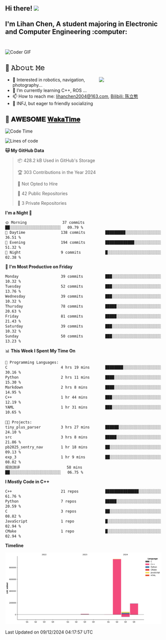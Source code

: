 <h2 align="left">
 <abc>
  <br>Hi there! <img src="https://user-images.githubusercontent.com/42378118/110234147-e3259600-7f4e-11eb-95be-0c4047144dea.gif" width="30"><br>
  <br> I'm Lihan Chen, A student majoring in Electronic and Computer Engineering :computer:<br>
  <br>
 </abc>
</h2>

<img align="center" src="https://media.giphy.com/media/SWoSkN6DxTszqIKEqv/giphy.gif" alt="Coder GIF" width="500">

## :book: 𝙰𝚋𝚘𝚞𝚝 𝙼𝚎

<img align="right" width="40%" src="https://github-readme-stats.vercel.app/api?username=LihanChen2004&show_icons=true&icon_color=CE1D2D&text_color=718096&bg_color=ffffff&hide_title=true" />

- 🌟 Interested in robotics, navigation, photography...
- 🌱 I’m currently learning C++, ROS ... 
- 📫 How to reach me: lihanchen2004@163.com, [Bilibili: 陈立憨](https://space.bilibili.com/170786212)
- 👯 INFJ, but eager to friendly socializing

## 📜 𝐀𝐖𝐄𝐒𝐎𝐌𝐄 [𝐖𝐚𝐤𝐚𝐓𝐢𝐦𝐞](https://github.com/anmol098/waka-readme-stats)

<!--START_SECTION:waka-->
![Code Time](http://img.shields.io/badge/Code%20Time-423%20hrs%2022%20mins-blue)

![Lines of code](https://img.shields.io/badge/From%20Hello%20World%20I%27ve%20Written-1.2%20million%20lines%20of%20code-blue)

**🐱 My GitHub Data** 

> 📦 428.2 kB Used in GitHub's Storage 
 > 
> 🏆 303 Contributions in the Year 2024
 > 
> 🚫 Not Opted to Hire
 > 
> 📜 42 Public Repositories 
 > 
> 🔑 3 Private Repositories 
 > 
**I'm a Night 🦉** 

```text
🌞 Morning                37 commits          ██░░░░░░░░░░░░░░░░░░░░░░░   09.79 % 
🌆 Daytime                138 commits         █████████░░░░░░░░░░░░░░░░   36.51 % 
🌃 Evening                194 commits         █████████████░░░░░░░░░░░░   51.32 % 
🌙 Night                  9 commits           █░░░░░░░░░░░░░░░░░░░░░░░░   02.38 % 
```
📅 **I'm Most Productive on Friday** 

```text
Monday                   39 commits          ███░░░░░░░░░░░░░░░░░░░░░░   10.32 % 
Tuesday                  52 commits          ███░░░░░░░░░░░░░░░░░░░░░░   13.76 % 
Wednesday                39 commits          ███░░░░░░░░░░░░░░░░░░░░░░   10.32 % 
Thursday                 78 commits          █████░░░░░░░░░░░░░░░░░░░░   20.63 % 
Friday                   81 commits          █████░░░░░░░░░░░░░░░░░░░░   21.43 % 
Saturday                 39 commits          ███░░░░░░░░░░░░░░░░░░░░░░   10.32 % 
Sunday                   50 commits          ███░░░░░░░░░░░░░░░░░░░░░░   13.23 % 
```


📊 **This Week I Spent My Time On** 

```text
💬 Programming Languages: 
C                        4 hrs 19 mins       ████████░░░░░░░░░░░░░░░░░   30.16 % 
Python                   2 hrs 11 mins       ████░░░░░░░░░░░░░░░░░░░░░   15.30 % 
Markdown                 2 hrs 8 mins        ████░░░░░░░░░░░░░░░░░░░░░   14.95 % 
C++                      1 hr 44 mins        ███░░░░░░░░░░░░░░░░░░░░░░   12.19 % 
YAML                     1 hr 31 mins        ███░░░░░░░░░░░░░░░░░░░░░░   10.65 % 

🐱‍💻 Projects: 
tiny_plus_parser         3 hrs 27 mins       ██████░░░░░░░░░░░░░░░░░░░   24.10 % 
src                      3 hrs 8 mins        █████░░░░░░░░░░░░░░░░░░░░   21.86 % 
pb2025_sentry_nav        1 hr 18 mins        ██░░░░░░░░░░░░░░░░░░░░░░░   09.13 % 
exp_3                    1 hr 9 mins         ██░░░░░░░░░░░░░░░░░░░░░░░   08.02 % 
规则测评                     58 mins             ██░░░░░░░░░░░░░░░░░░░░░░░   06.75 % 
```

**I Mostly Code in C++** 

```text
C++                      21 repos            ███████████████░░░░░░░░░░   61.76 % 
Python                   7 repos             █████░░░░░░░░░░░░░░░░░░░░   20.59 % 
C                        3 repos             ██░░░░░░░░░░░░░░░░░░░░░░░   08.82 % 
JavaScript               1 repo              █░░░░░░░░░░░░░░░░░░░░░░░░   02.94 % 
CMake                    1 repo              █░░░░░░░░░░░░░░░░░░░░░░░░   02.94 % 
```



**Timeline**

![Lines of Code chart](https://raw.githubusercontent.com/LihanChen2004/LihanChen2004/main/assets/bar_graph.png)


 Last Updated on 09/12/2024 04:17:57 UTC
<!--END_SECTION:waka-->

<!--
**LihanChen2004/LihanChen2004** is a ✨ _special_ ✨ repository because its `README.md` (this file) appears on your GitHub profile.

Here are some ideas to get you started:

- 🔭 I’m currently working on ...
- 🌱 I’m currently learning ...
- 👯 I’m looking to collaborate on ...
- 🤔 I’m looking for help with ...
- 💬 Ask me about ...
- 📫 How to reach me: ...
- 😄 Pronouns: ...
- ⚡ Fun fact: ...
-->
